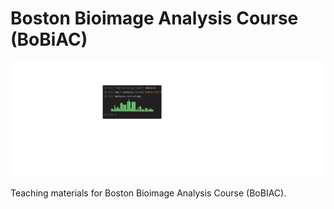 # Boston Bioimage Analysis Course (BoBiAC)

<!-- add bobiac_logos_svgexport-04.svg logo -->
![BoBiAC Logo](./assets/logo/bobiac_logos_svgexport-04.svg)

Teaching materials for Boston Bioimage Analysis Course (BoBIAC).
